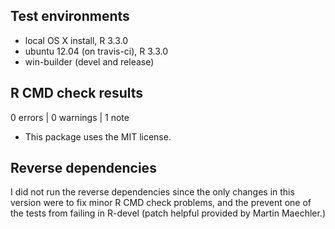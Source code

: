 ## Test environments
* local OS X install, R 3.3.0
* ubuntu 12.04 (on travis-ci), R 3.3.0
* win-builder (devel and release)

## R CMD check results

0 errors | 0 warnings | 1 note

* This package uses the MIT license.

## Reverse dependencies

I did not run the reverse dependencies since the only changes in this version were to fix minor R CMD check problems, and the prevent one of the tests from failing in R-devel (patch helpful provided by Martin Maechler.)
